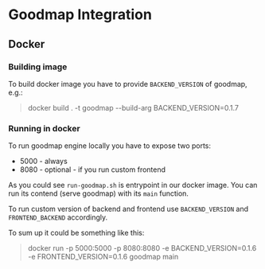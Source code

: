 # Goodmap Integration

## Docker

### Building image

To build docker image you have to provide `BACKEND_VERSION` of goodmap, e.g.:
> docker build . -t goodmap --build-arg BACKEND_VERSION=0.1.7 

### Running in docker

To run goodmap engine locally you have to expose two ports:
- 5000 - always
- 8080 - optional - if you run custom frontend 


As you could see `run-goodmap.sh` is entrypoint in our docker image. You can run its contend
(serve goodmap) with its `main` function.

To run custom version of backend and frontend use `BACKEND_VERSION` and `FRONTEND_BACKEND`
accordingly.

To sum up it could be something like this:

> docker run -p 5000:5000 -p 8080:8080 -e BACKEND_VERSION=0.1.6 -e FRONTEND_VERSION=0.1.6  goodmap main
